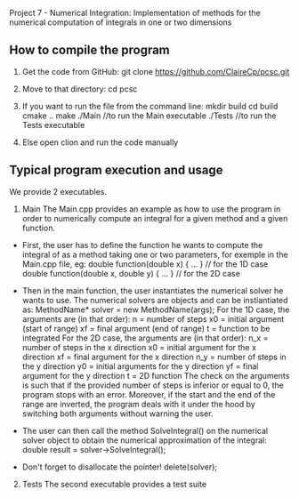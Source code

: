 Project 7 - Numerical Integration: Implementation of methods for the numerical computation of integrals in one or two dimensions

## How to compile the program ##

1) Get the code from GitHub: git clone https://github.com/ClaireCp/pcsc.git

2) Move to that directory: cd pcsc

3) If you want to run the file from the command line: 
	mkdir build
	cd build
	cmake ..
	make
	./Main   //to run the Main executable
	./Tests  //to run the Tests executable

4) Else open clion and run the code manually


## Typical program execution and usage ##
We provide 2 executables.

1) Main
The Main.cpp provides an example as how to use the program in order to numerically compute an integral for a given method and a given function.

- First, the user has to define the function he wants to compute the integral of as a method taking one or two parameters, for exemple in the Main.cpp file, eg:
	double function(double x) { ... } // for the 1D case
	double function(double x, double y) { ... } // for the 2D case

- Then in the main function, the user instantiates the numerical solver he wants to use. The numerical solvers are objects and can be instiantiated as:
	MethodName* solver = new MethodName(args);
For the 1D case, the arguments are (in that order):
	n = number of steps
	x0 = initial argument (start of range)
	xf = final argument (end of range)
	t = function to be integrated
For the 2D case, the arguments are (in that order):
	n_x = number of steps in the x direction
	x0 = initial argument for the x direction
	xf = final argument for the x direction
	n_y = number of steps in the y direction
	y0 = initial arguments for the y direction
	yf = final argument for the y direction
	t = 2D function
The check on the arguments is such that if the provided number of steps is inferior or equal to 0, the program stops with an error. Moreover, if the start and the end of the range are inverted, the  program deals with it under the hood by switching both arguments without warning the user.

- The user can then call the method SolveIntegral() on the numerical solver object to obtain the numerical approximation of the integral:
	double result = solver->SolveIntegral();

- Don't forget to disallocate the pointer!
	delete(solver);

2) Tests
The second executable provides a test suite





